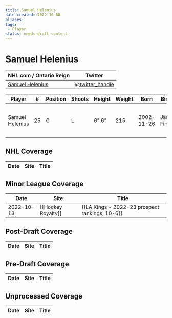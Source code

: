 ```yaml
---
title: Samuel Helenius
date-created: 2022-10-08
aliases: 
tags:
 - Player
status: needs-draft-content
---
```


# Samuel Helenius

NHL.com / Ontario Reign | Twitter
-|-
[Samuel Helenius](https://ontarioreign.com/roster/samuel-helenius) | [@twitter_handle](https://twitter.com/)

Player | \# | Position | Shoots | Height | Weight | Born | Birthplace | Draft 
-|-|-|-|-|-|-|-|-
Samuel Helenius | 25 | C | L | 6" 6" | 215 | 2002-11-26 | Järvenpää, Finland | LAK 2nd RD, 2021 (59th)



## NHL  Coverage
| Date | Site | Title | 
| ---- | ---- | ----- |


## Minor League Coverage
| Date | Site | Title | 
| ---- | ---- | ----- |
| 2022-10-13 | [[Hockey Royalty]] | [[LA Kings - 2022-23 prospect rankings, 10-6]]                                                                              |



## Post-Draft Coverage
| Date | Site | Title | 
| ---- | ---- | ----- |



## Pre-Draft Coverage
| Date | Site | Title | 
| ---- | ---- | ----- |


## Unprocessed Coverage
| Date | Site | Title | 
| ---- | ---- | ----- |


